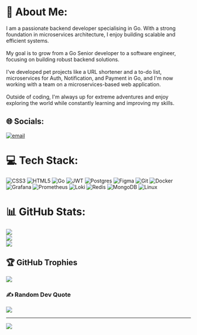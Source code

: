 # 💫 About Me:
I am a passionate backend developer specialising in Go. With a strong foundation in microservices architecture, I enjoy building scalable and efficient systems.<br><br> My goal is to grow from a Go Senior developer to a software engineer, focusing on building robust backend solutions.<br><br>I've developed pet projects like a URL shortener and a to-do list, microservices for Auth, Notification, and Payment in Go, and I'm now working with a team on a microservices-based web application.<br><br>Outside of coding, I'm always up for extreme adventures and enjoy exploring the world while constantly learning and improving my skills.

## 🌐 Socials:
[![email](https://img.shields.io/badge/Email-D14836?logo=gmail&logoColor=white)](mailto:daniarsatdykulov@gmail.com) 

# 💻 Tech Stack:
![CSS3](https://img.shields.io/badge/css3-%231572B6.svg?style=flat&logo=css3&logoColor=white) ![HTML5](https://img.shields.io/badge/html5-%23E34F26.svg?style=flat&logo=html5&logoColor=white) ![Go](https://img.shields.io/badge/go-%2300ADD8.svg?style=flat&logo=go&logoColor=white)  ![JWT](https://img.shields.io/badge/JWT-black?style=flat&logo=JSON%20web%20tokens) ![Postgres](https://img.shields.io/badge/postgres-%23316192.svg?style=flat&logo=postgresql&logoColor=white) ![Figma](https://img.shields.io/badge/figma-%23F24E1E.svg?style=flat&logo=figma&logoColor=white) ![Git](https://img.shields.io/badge/git-%23F05033.svg?style=flat&logo=git&logoColor=white) ![Docker](https://img.shields.io/badge/docker-%230db7ed.svg?style=flat&logo=docker&logoColor=white) ![Grafana](https://img.shields.io/badge/grafana-%23F46800.svg?style=flat&logo=grafana&logoColor=white) ![Prometheus](https://img.shields.io/badge/prometheus-%23E6522C.svg?style=flat&logo=prometheus&logoColor=white) ![Loki](https://img.shields.io/badge/loki-%236C3F8C.svg?style=flat&logo=loki&logoColor=white) ![Redis](https://img.shields.io/badge/redis-%23C72C3B.svg?style=flat&logo=redis&logoColor=white) ![MongoDB](https://img.shields.io/badge/mongodb-%2347A248.svg?style=flat&logo=mongodb&logoColor=white) ![Linux](https://img.shields.io/badge/linux-%23FCC624.svg?style=flat&logo=linux&logoColor=black)

# 📊 GitHub Stats:
![](https://github-readme-stats.vercel.app/api?username=Dhoini&theme=vision-friendly-dark&hide_border=false&include_all_commits=false&count_private=true)<br/>
![](https://nirzak-streak-stats.vercel.app/?user=Dhoini&theme=vision-friendly-dark&hide_border=false)<br/>
![](https://github-readme-stats.vercel.app/api/top-langs/?username=Dhoini&theme=vision-friendly-dark&hide_border=false&include_all_commits=false&count_private=true&layout=compact)

## 🏆 GitHub Trophies
![](https://github-profile-trophy.vercel.app/?username=Dhoini&theme=radical&no-frame=true&no-bg=false&margin-w=4)

### ✍️ Random Dev Quote
![](https://quotes-github-readme.vercel.app/api?type=horizontal&theme=merko)

---
[![](https://visitcount.itsvg.in/api?id=Dhoini&icon=1&color=0)](https://visitcount.itsvg.in)

<!-- Proudly created with GPRM (
